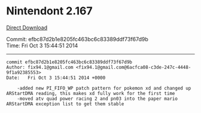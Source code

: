 # Nintendont 2.167
[Direct Download](./Nintendont.zip)

Commit: efbc87d2b1e8205fc463bc6c83389ddf73f67d9b  
Time: Fri Oct 3 15:44:51 2014   

-----

```
commit efbc87d2b1e8205fc463bc6c83389ddf73f67d9b
Author: fix94.1@gmail.com <fix94.1@gmail.com@6acfca08-c3de-247c-4448-9f1a92385553>
Date:   Fri Oct 3 15:44:51 2014 +0000

    -added new PI_FIFO_WP patch pattern for pokemon xd and changed up ARStartDMA reading, this makes xd fully work for the first time
    -moved atv quad power racing 2 and pn03 into the paper mario ARStartDMA exception list to get them stable
```

